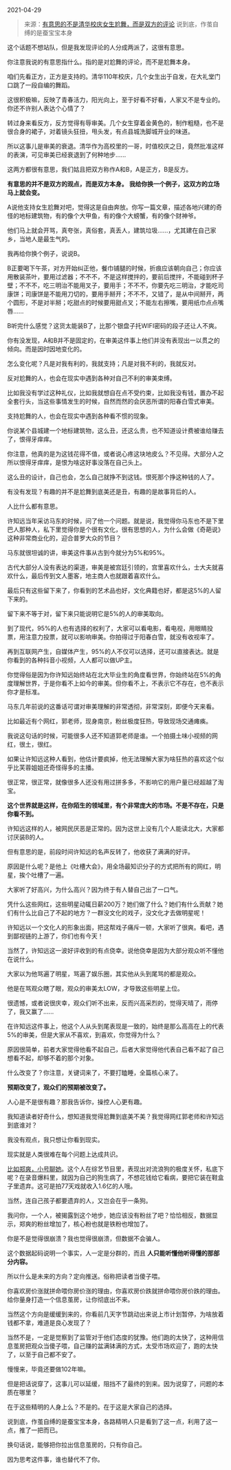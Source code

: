 2021-04-29

> 来源：[有意思的不是清华校庆女生尬舞，而是双方的评论](http://mp.weixin.qq.com/s?__biz=MzU0MjYwNDU2Mw==&mid=2247498418&idx=2&sn=ebc7220fc06ecca7e1ec3e8839224baa&chksm=fb1a96cecc6d1fd86da7eafea252084ca3ab4e1a5b3ed649dab76aa594f6c407242b07d07770&scene=27#wechat_redirect)
> 说到底，作茧自缚的是蚕宝宝本身

这个话题不想站队，但是我发现评论的人分成两派了，这很有意思。  

  

你注意我说的有意思指什么。指的是对尬舞的评论，而不是尬舞本身。  

  

咱们先看正方，正方是支持的。清华110年校庆，几个女生出于自发，在大礼堂门口跳了一段自编的舞蹈。  

  

这很积极嘛，反映了青春活力，阳光向上，至于好看不好看，人家又不是专业的。你还不许别人表达个心情了？

  

转过身来看反方，反方觉得有辱审美。几个女生穿着金黄色的，制作粗糙，也不是很合身的裙子，对着镜头狂扭，甩头发，有点县城洗脚城开业的味道。  

  

所以这事儿是审美的衰退。清华作为高校里的一哥，时值校庆之日，竟然批准这样的表演，可见审美已经衰退到了何种地步......

  

这两方都很有意思，我们姑且把双方称作A和B，A是正方，B是反方。

  

 **有意思的并不是双方的观点，而是双方本身。** **我给你换一个例子，这双方的立场马上就会变。**

  

A说他支持女生尬舞对吧，觉得这是自由奔放。你写一篇文章，描述各地兴建的奇怪的地标建筑物，有的像个大甲鱼，有的像个大螃蟹，有的像个财神爷。

  

他们马上就会开骂，真夸张，真俗套，真丢人，建筑垃圾......，尤其建在自己家乡，当地人是最生气的。

  

我再给你换个例子，说说B。  

  

B正要喝下午茶，对方开始纠正他，餐巾铺腿的时候，折痕应该朝向自己；你应该用散装茶叶，要用过滤器；不不不，不是这样搅拌的，要前后搅拌，不能碰到杯子壁；不不不，吃三明治不能用叉子，要用手；不不不，你要先吃三明治，才能吃司康饼；司康饼是不能用刀切的，要用手掰开；不不不，又错了，是从中间掰开，两个圆形，不是对半掰；吃甜点的时候要用甜点叉；不能左右擦嘴，要用纸巾点点嘴唇......  

  

B听完什么感觉？这货太能装B了，比那个银盘子托WIFI密码的段子还让人不爽。

  

你有没发现，A和B并不是固定的，在审美这件事上他们并没有表现出一以贯之的倾向。而是因时因地变化的。

  

怎么变化呢？凡是对我有利的，我就支持；凡是对我不利的，我就反对。  

  

反对尬舞的人，也会在现实中遇到各种对自己不利的审美束缚。  

  

比如我没有学过这种礼仪，比如我就想自在点不受约束，比如我没有钱，置办不起全套行头，当这些事情发生的时候，自然而然的会厌恶所谓的阳春白雪式审美。

  

支持尬舞的人，也会在现实中遇到各种看不惯的现象。  

  

你说某个县城建一个地标建筑物，这么丑，还这么贵，也不知道设计费被谁给赚去了，恨得牙痒痒。  

  

你注意，他真的是为这钱花得不值，或者说心疼这块地皮么？不见得。大部分人之所以恨得牙痒痒，是恨为啥这好事没落在自己头上。

  

这么丑的设计，自己也会，怎么自己就挣不到这钱。恨死那个挣这种钱的人了。

  

有没有发现？有趣的并不是尬舞到底美还是丑，有趣的是故事背后的人。  

  

人比什么都有意思。

  

许知远当年采访马东的时候，问了他一个问题。就是说，我觉得你马东也不是下里巴人那种人，私下里觉得你是个很有文化，很有思想的人，为什么会做《奇葩说》这种非常商业化的，迎合普罗大众的节目？  

  

马东就很坦诚的讲，审美这件事从古到今就分为5%和95%。  

  

古代大部分人没有表达的渠道，审美是被宫廷引领的，宫里喜欢什么，士大夫就喜欢什么，最后传到文人墨客，地主商人也就跟着喜欢什么。  

  

最后只有这些留下来了，你看到的艺术品也好，文化典籍也好，都是这5%的人留下来的。  

  

留下来不等于对，留下来只能说明它是5%的人的审美取向。  

  

到了现代，95%的人也有选择的权利了，大家可以看电影，看电视，用眼睛投票，用注意力投票，就可以影响审美。你拍得过于阳春白雪，就没有收视率了。  

  

再到互联网产生，自媒体产生，95%的人不仅可以选择，还可以直接表达。就是你看到的各种抖音小视频，人人都可以做UP主。

  

你觉得俗是因为你许知远始终站在北大毕业生的角度看世界，你始终站在5%的角度理解世界，于是你看不上如今的审美。但你看不上，不表示它不存在，也不表示你才是标准。

  

马东几年前说的这番话可谓对审美理解的非常透彻，非常深刻，即便今天来看。

  

比如最近有个网红，郭老师，现身南京，粉丝极度狂热，导致现场交通瘫痪。

  

我说这句话的时候，可能很多人还不知道郭老师是谁。一个拍摄土味小视频的网红，很土，很红。

  

如果让许知远这种人看到，他估计要疯掉，他无法理解大家为啥狂热的喜欢这个似乎比芙蓉姐姐还奇怪得多的主播。

  

很正常，很正常，就像很多人还没有用过拼多多，不影响它的用户量已经超越了淘宝。  

  

 **这个世界就是这样，在你陌生的领域里，有个非常庞大的市场。不是不存在，只是你看不到。**

  

许知远这样的人，被网民厌恶是正常的。因为这世上没有几个人能读北大，大家都讨厌装B的人。

  

但有意思的是，前段时间许知远的名声反转了，他收获了满满的好评。

  

原因是什么呢？是他上《吐槽大会》，用全场最知识分子的方式把所有的网红，明星，挨个吐槽了一遍。

  

大家听了好高兴，为什么高兴？因为终于有人替自己出了一口气。

  

凭什么这些网红，这些明星动辄日薪200万？她们做了什么？她们有什么贡献？她们有什么比自己了不起的地方？一群没文化的戏子，没文化才去做明星呢！  

  

许知远以一个文化人的形象出面，把这帮戏子痛斥一顿，大家听了很爽。看吧，遇到鄙视链的上游了，你们也有今天！  

  

当然了，许知远这一波好评收到的有点侥幸。说他侥幸是因为大部分观众听不懂他在说什么。  

  

大家以为他骂遍了明星，骂遍了娱乐圈，其实他从头到尾骂的都是观众。

  

他是在骂观众瞎了眼，观众的审美太LOW，才导致这些明星上位。

  

很遗憾，或者说很庆幸，观众们听不出来，反而兴高采烈的，觉得天晴了，雨停了，我又赢了......

  

在许知远这件事上，他这个人从头到尾表现是一致的，始终是那么高高在上的代表5%的审美，但是大家从不喜欢，到喜欢，你觉得为什么？

  

原因很简单，前者大家觉得他看不起自己，后者大家觉得他代表自己看不起了自己想看不起，却够不着的那个对象。  

  

什么改变了？你注意，关键词来了，不要打瞌睡，全篇核心来了。  

  

 **预期改变了，观众们的预期被改变了。**

  

人心是不是很有趣？那我告诉你，操控人心更有趣。  

  

我知道读者好奇什么，想知道我觉得尬舞到底美不美？我觉得网红郭老师和许知远到底谁对？  

  

我没有观点，我只想让你看到现实。  

  

现实就是人类很难在每个问题上达成共识。  

  

[比如郑爽，小号聊她](https://mp.weixin.qq.com/s?__biz=MzU3NDc5Nzc0NQ==&mid=2247502269&idx=1&sn=78e107a514c5d5efd48beaa056240dd3&chksm=fd2e6b63ca59e275ab794e9789d3936c92da902bbc429d5ea1dfa87230a96e14db6d02121a12&token=60601933&lang=zh_CN&scene=21#wechat_redirect)。这个人在综艺节目里，表现出对流浪狗的极度关怀，私底下呢？在录音爆料里，就因为自己的狗生病了，不想花钱给它看病，要把它装在鞋盒子里遗弃。这可是拍77天戏就收入1.6亿的人哦。  

  

当然，连自己孩子都要遗弃的人，又岂会在乎一条狗。

  

我问你，一个人，被揭露到这个地步，她应该没有粉丝了吧？恰恰相反，数据显示，郑爽的粉丝增加了，核心粉也就是铁粉也增加了。  

  

你是不是觉得很崩溃？我也觉得很崩溃，但数据不会骗人。  

  

这个数据起码说明一个事实，人一定是分群的，而且 **人只能听懂他听得懂的那部分内容。**

  

所以什么是未来的方向？定向推送。俗称把读者当傻子喂。  

  

你喜欢房价涨就拼命喂你房价涨的理由，你喜欢房价跌就拼命喂你房价跌的理由。给你量身打造一个信息茧房，让你彻底出不来。  

  

当然这个方向是缓缓到来的，你看前几天字节跳动出来说上市计划暂停，为啥放着钱都不拿，难道是良心发现了？  

  

当然不是，一定是觉察到了监管对于他们态度的犹豫。他们跑的太快了，这种用信息茧房把观众当傻子喂，自己赚的盆满钵满的方式，太受市场欢迎了，跑的太快了，以至于自己都不安了。

  

慢慢来，毕竟还要做102年嘛。

  

但是把话说穿了，这事儿可以延缓，阻挡不了最终的到来。因为说穿了，问题的本质在哪里？

  

在于这些精明的人身上么？不是的。在于这是大家自己的选择。

  

说到底，作茧自缚的是蚕宝宝本身，各路精明人只是看到了这一点，利用了这一点，推了一把而已。

  

换句话说，能够把你拉出信息茧房的，只有你自己。  

  

因为思考这件事，谁也替代不了你。

